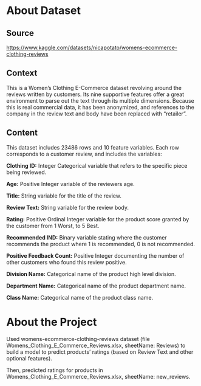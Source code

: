 # About Dataset

## Source
https://www.kaggle.com/datasets/nicapotato/womens-ecommerce-clothing-reviews

## Context
This is a Women’s Clothing E-Commerce dataset revolving around the reviews written by customers. Its nine supportive features offer a great environment to parse out the text through its multiple dimensions. Because this is real commercial data, it has been anonymized, and references to the company in the review text and body have been replaced with “retailer”.

## Content
This dataset includes 23486 rows and 10 feature variables. Each row corresponds to a customer review, and includes the variables:

**Clothing ID:** Integer Categorical variable that refers to the specific piece being reviewed.

**Age:** Positive Integer variable of the reviewers age.

**Title:** String variable for the title of the review.


**Review Text:** String variable for the review body.

**Rating:** Positive Ordinal Integer variable for the product score granted by the customer from 1 Worst, to 5 Best.

**Recommended IND:** Binary variable stating where the customer recommends the product where 1 is recommended, 0 is not recommended.

**Positive Feedback Count:** Positive Integer documenting the number of other customers who found this review positive.

**Division Name:** Categorical name of the product high level division.

**Department Name:** Categorical name of the product department name.

**Class Name:** Categorical name of the product class name.

# About the Project

Used womens-ecommerce-clothing-reviews dataset (file Womens_Clothing_E_Commerce_Reviews.xlsx, sheetName: Reviews) to build a model to predict products’ ratings (based on Review Text and other optional features).

Then, predicted ratings for products in Womens_Clothing_E_Commerce_Reviews.xlsx, sheetName: new_reviews.
